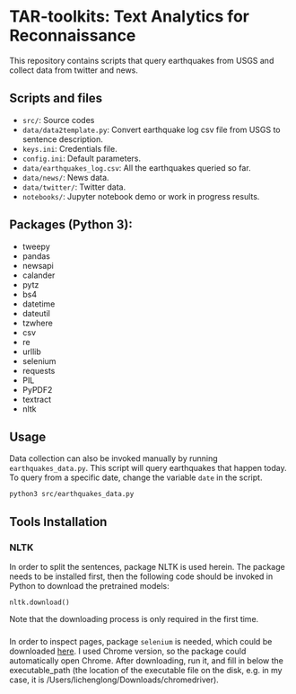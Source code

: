 # TAR-toolkits: Text Analytics for Reconnaissance

This repository contains scripts that query earthquakes from USGS and collect data from twitter and news.

## Scripts and files
- `src/`: Source codes
- `data/data2template.py`: Convert earthquake log csv file from USGS to sentence description.
- `keys.ini`: Credentials file.
- `config.ini`: Default parameters.
- `data/earthquakes_log.csv`: All the earthquakes queried so far.
- `data/news/`: News data.
- `data/twitter/`: Twitter data.
- `notebooks/`: Jupyter notebook demo or work in progress results.

## Packages (Python 3):
- tweepy
- pandas
- newsapi
- calander
- pytz
- bs4
- datetime
- dateutil
- tzwhere
- csv
- re
- urllib
- selenium
- requests
- PIL
- PyPDF2
- textract
- nltk

## Usage
Data collection can also be invoked manually by running `earthquakes_data.py`. This script will query earthquakes that happen today. To query from a specific date, change the variable `date` in the script.
```
python3 src/earthquakes_data.py
```

## Tools Installation

### NLTK
In order to split the sentences, package NLTK is used herein. The package needs to be installed first, then the following code should be invoked in Python to download the pretrained models:
```
nltk.download()
```
Note that the downloading process is only required in the first time.

### 
In order to inspect pages, package ```selenium``` is needed, which could be downloaded [here]( https://selenium-python.readthedocs.io/installation.html#downloading-python-bindings-for-selenium). I used Chrome version, so the package could automatically open Chrome. After downloading, run it, and fill in below the executable_path (the location of the executable file on the disk, e.g. in my case, it is /Users/lichenglong/Downloads/chromedriver).
